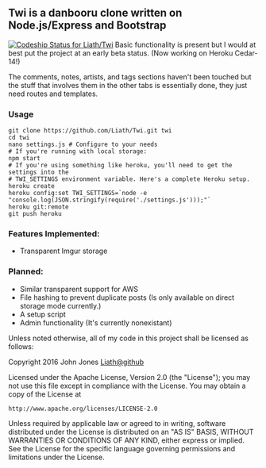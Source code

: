 Twi is a danbooru clone written on Node.js/Express and Bootstrap
----------------------------------------------------------------
[ ![Codeship Status for Liath/Twi](https://codeship.com/projects/d6af8d80-4fec-0133-ab42-6a4e3a7a7098/status?branch=master)](https://codeship.com/projects/107457)
Basic functionality is present but I would at best put the project at an early beta status. (Now working on Heroku Cedar-14!)

The comments, notes, artists, and tags sections haven't been touched but the stuff that involves them in the other tabs is essentially done, they just need routes and templates.

### Usage
```
git clone https://github.com/Liath/Twi.git twi
cd twi
nano settings.js # Configure to your needs
# If you're running with local storage:
npm start
# If you're using something like heroku, you'll need to get the settings into the
# TWI_SETTINGS environment variable. Here's a complete Heroku setup.
heroku create
heroku config:set TWI_SETTINGS=`node -e "console.log(JSON.stringify(require('./settings.js')));"`
heroku git:remote
git push heroku
```

### Features Implemented:
- Transparent Imgur storage

### Planned:
- Similar transparent support for AWS
- File hashing to prevent duplicate posts (Is only available on direct storage mode currently.)
- A setup script
- Admin functionality (It's currently nonexistant)

Unless noted otherwise, all of my code in this project shall be licensed as follows:

Copyright 2016 John Jones <Liath@github>

Licensed under the Apache License, Version 2.0 (the "License");
you may not use this file except in compliance with the License.
You may obtain a copy of the License at

    http://www.apache.org/licenses/LICENSE-2.0

Unless required by applicable law or agreed to in writing, software
distributed under the License is distributed on an "AS IS" BASIS,
WITHOUT WARRANTIES OR CONDITIONS OF ANY KIND, either express or implied.
See the License for the specific language governing permissions and
limitations under the License.